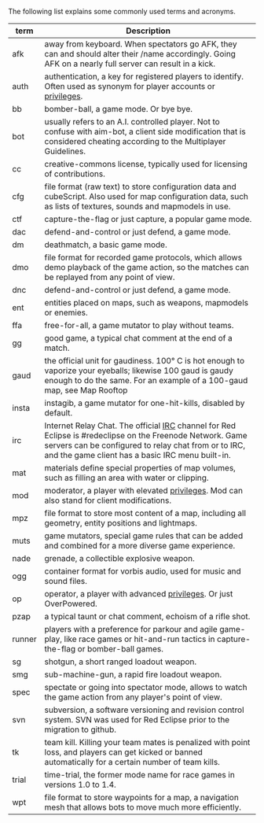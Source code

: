 The following list explains some commonly used terms and acronyms.

 term   | Description 
--------|-------------
 afk 	 | away from keyboard. When spectators go AFK, they can and should alter their /name accordingly. Going AFK on a nearly full server can result in a kick. 
 auth 	 | authentication, a key for registered players to identify. Often used as synonym for player accounts or [privileges](Privileges). 
 bb 	 | bomber-ball, a game mode. Or bye bye. 
 bot 	 | usually refers to an A.I. controlled player. Not to confuse with aim-bot, a client side modification that is considered cheating according to the Multiplayer Guidelines. 
 cc 	 | creative-commons license, typically used for licensing of contributions. 
 cfg 	 | file format (raw text) to store configuration data and cubeScript. Also used for map configuration data, such as lists of textures, sounds and mapmodels in use. 
 ctf 	 | capture-the-flag or just capture, a popular game mode. 
 dac 	 | defend-and-control or just defend, a game mode. 
 dm 	 | deathmatch, a basic game mode. 
 dmo 	 | file format for recorded game protocols, which allows demo playback of the game action, so the matches can be replayed from any point of view. 
 dnc 	 | defend-and-control or just defend, a game mode. 
 ent 	 | entities placed on maps, such as weapons, mapmodels or enemies. 
 ffa 	 | free-for-all, a game mutator to play without teams. 
 gg 	 | good game, a typical chat comment at the end of a match. 
 gaud 	 | the official unit for gaudiness. 100° C is hot enough to vaporize your eyeballs; likewise 100 gaud is gaudy enough to do the same. For an example of a 100-gaud map, see Map Rooftop 
 insta  | 	instagib, a game mutator for one-hit-kills, disabled by default. 
 irc 	 | Internet Relay Chat. The official [IRC](IRC) channel for Red Eclipse is #redeclipse on the Freenode Network. Game servers can be configured to relay chat from or to IRC, and the game client has a basic IRC menu built-in. 
 mat 	 | materials define special properties of map volumes, such as filling an area with water or clipping. 
 mod 	 | moderator, a player with elevated [privileges](Privileges). Mod can also stand for client modifications. 
 mpz 	 | file format to store most content of a map, including all geometry, entity positions and lightmaps. 
 muts 	 | game mutators, special game rules that can be added and combined for a more diverse game experience. 
 nade 	 | grenade, a collectible explosive weapon. 
 ogg 	 | container format for vorbis audio, used for music and sound files. 
 op 	 | operator, a player with advanced [privileges](Privileges). Or just OverPowered. 
 pzap 	 | a typical taunt or chat comment, echoism of a rifle shot. 
 runner |  	players with a preference for parkour and agile game-play, like race games or hit-and-run tactics in capture-the-flag or bomber-ball games. 
 sg 	 | shotgun, a short ranged loadout weapon. 
 smg 	 | sub-machine-gun, a rapid fire loadout weapon. 
 spec 	 | spectate or going into spectator mode, allows to watch the game action from any player's point of view. 
 svn 	 | subversion, a software versioning and revision control system. SVN was used for Red Eclipse prior to the migration to github. 
 tk 	 | team kill. Killing your team mates is penalized with point loss, and players can get kicked or banned automatically for a certain number of team kills. 
 trial  | 	time-trial, the former mode name for race games in versions 1.0 to 1.4. 
 wpt 	 | file format to store waypoints for a map, a navigation mesh that allows bots to move much more efficiently. 